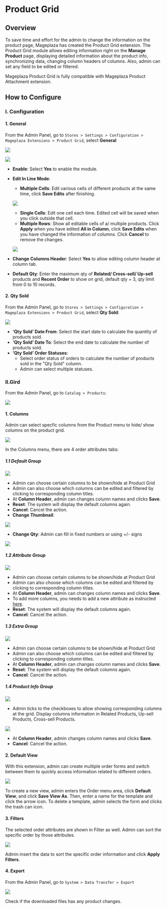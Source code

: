 # Product Grid

## Overview

To save time and effort for the admin to change the information on the product page, Mageplaza has created the Product Grid extension. The Product Grid module allows editing information right on the **Manage Product** page, displaying detailed information about the product info, synchronizing data, changing column headers of columns. Also, admin can set any field to be edited or filtered.

Mageplaza Product Grid is fully compatible with Mageplaza Product Attachment extension.

## How to Configure
### I. Configuration
#### 1. General

From the Admin Panel, go to `Stores > Settings > Configuration > Mageplaza Extensions > Product Grid`, select **General**


![](https://i.imgur.com/9srHA3j.png)

![](https://i.imgur.com/Ll9XsSJ.png)



- **Enable**: Select **Yes** to enable the module.
- **Edit In Line Mode**:
  - **Multiple Cells**: Edit various cells of different products at the same time, click **Save Edits** after finishing.
  
  ![](https://i.imgur.com/Lsf4Ygt.png)
  - **Single Cells**: Edit one cell each time. Edited cell will be saved when you click outside that cell.
  - **Multiple Rows**: Show all editable cells of a/ multiple products. Click **Apply** when you have edited **All in Column**, click **Save Edits** when you have changed the information of columns. Click **Cancel** to remove the changes.
  
  ![](https://i.imgur.com/6mXdno9.png)

- **Change Columns Header**: Select **Yes** to allow editing column header at column tab.
- **Default Qty**: Enter the maximum qty of **Related/ Cross-sell/ Up-sell** products and **Recent Order** to show on grid, default qty = 3, qty limit from 0 to 10 records. 

#### 2. Qty Sold

From the Admin Panel, go to `Stores > Settings > Configuration > Mageplaza Extensions > Product Grid`, select **Qty Sold**:

![](https://i.imgur.com/q3l3k0Z.png)

- **‘Qty Sold’ Date From**: Select the start date to calculate the quantity of products sold.
- **‘Qty Sold’ Date To**: Select the end date to calculate the number of products sold.
- **‘Qty Sold’ Order Statuses**:
  - Select order status of orders to calculate the number of products sold in the "Qty Sold" column.
  - Admin can select multiple statuses.

### II.Gird

From the Admin Panel, go to `Catalog > Products`:

![](https://i.imgur.com/qO0xbBA.png)

#### 1. Columns

Admin can select specfic columns from the Product menu to hide/ show columns on the product grid.

![](https://i.imgur.com/0qYfZun.png)

In the Columns menu, there are 4 order attributes tabs:

##### 1.1 Default Group

![](https://i.imgur.com/nxxP6Rl.gif)

- Admin can choose certain columns to be shown/hide at Product Grid
- Admin can also choose which columns can be edited and filtered by clicking to corresponding column titles. 
- At **Column Header**, admin can changes column names and clicks **Save**.
- **Reset**: The system will display the default columns again.
- **Cancel**: Cancel the action.
- **Change Thumbnail**:

![](https://i.imgur.com/yZRqkLo.png)

- **Change Qty**: Admin can fill in fixed numbers or using +/- signs

![](https://i.imgur.com/TEjdL0Y.png)

##### 1.2 Attribute Group

![](https://i.imgur.com/1OwE9QY.gif)

- Admin can choose certain columns to be shown/hide at Product Grid
- Admin can also choose which columns can be edited and filtered by clicking to corresponding column titles. 
- At **Column Header**, admin can changes column names and clicks **Save**.
- To add more columns, you needs to add a new attribute as instructed [here](https://www.mageplaza.com/kb/how-create-product-attribute-in-magento-2.html).
- **Reset**: The system will display the default columns again.
- **Cancel**: Cancel the action.



##### 1.3 Extra Group

![](https://i.imgur.com/dP2Hhcj.gif)

- Admin can choose certain columns to be shown/hide at Product Grid
- Admin can also choose which columns can be edited and filtered by clicking to corresponding column titles. 
- At **Column Header**, admin can changes column names and clicks **Save**.
- **Reset**: The system will display the default columns again.
- **Cancel**: Cancel the action.

##### 1.4 Product Info Group

![](https://i.imgur.com/JFIU7T3.gif)

- Admin ticks to the checkboxes to allow showing corresponding columns at the grid. Display columns information in Related Products, Up-sell Products, Cross-sell Products.

![](https://i.imgur.com/A01MSDM.png)

- At **Column Header**, admin changes column names and clicks **Save**.
- **Cancel**: Cancel the action.

#### 2. Default View

With this extension, admin can create multiple order forms and switch between them to quickly access information related to different orders.

![](https://i.imgur.com/LmwTBS7.png)

To create a new view, admin enters the Order menu area, click **Default View**, and click **Save View As**. Then, enter a name for the template and click the arrow icon. To delete a template, admin selects the form and clicks the trash can icon.

#### 3. Filters

The selected order attributes are shown in Filter as well. Admin can sort the specific order by those attributes.

![](https://i.imgur.com/tVquWq7.png)

Admin insert the data to sort the specific order information and click **Apply Filters**.

#### 4. Export

From the Admin Panel, go to `System > Data Transfer > Export`

![](https://i.imgur.com/Dtz2vO3.png)

Check if the downloaded files has any product changes.
